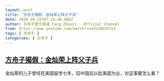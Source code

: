 ```yaml
---
layout: post
title: "方舟子揭假：金灿荣上阵父子兵"
date: 2020-10-15T07:24:48.000Z
author: 方舟子官方频道 Fang Zhouzi - Official Channel
from: https://www.youtube.com/watch?v=e5zIHdJSToI
tags: [ 方舟子 ]
categories: [ 方舟子 ]
---
```

<!--1602746688000-->
[方舟子揭假：金灿荣上阵父子兵](https://www.youtube.com/watch?v=e5zIHdJSToI)
------

<div>
金灿荣的儿子曾经在美国留学七年，回中国后以批美国为业，对这事要怎么看？
</div>
